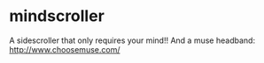 # mindscroller
A sidescroller that only requires your mind!! And a muse headband: http://www.choosemuse.com/
